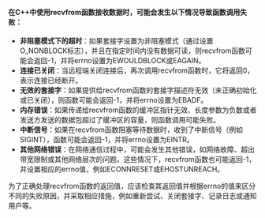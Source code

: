 
#### 在C++中使用recvfrom函数接收数据时，可能会发生以下情况导致函数调用失败：
* **非阻塞模式下的超时**：如果套接字设置为非阻塞模式（通过设置O_NONBLOCK标志），并且在指定时间内没有数据可读，则recvfrom函数可能会返回-1，并将errno设置为EWOULDBLOCK或EAGAIN。
* **连接已关闭**：当远程端关闭连接后，再次调用recvfrom函数时，它将返回0，表示连接已经断开。
* **无效的套接字**：如果提供给recvfrom函数的套接字描述符无效（未正确初始化或已关闭），则函数可能会返回-1，并将errno设置为EBADF。
* **内存错误**：如果传递给recvfrom函数的缓冲区指针无效、长度参数为负数或者发送方发送的数据包超过了缓冲区的容量，则函数调用可能失败。
* **中断信号**：如果在recvfrom函数阻塞等待数据时，收到了中断信号（例如SIGINT），函数可能会返回-1，并将errno设置为EINTR。
* **其他网络错误**：在网络通信过程中，可能会发生其他错误，如网络故障、超出带宽限制或其他网络层次的问题。这些情况下，recvfrom函数也可能返回-1，并设置相应的errno值，例如ECONNRESET或EHOSTUNREACH。

为了正确处理recvfrom函数的返回值，应该检查其返回值并根据errno的值来区分不同的失败原因，并采取相应措施，例如重新尝试、关闭套接字、记录日志或通知用户等。

